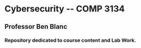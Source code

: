 # Cybersecurity -- COMP 3134
## Professor Ben Blanc
### Repository dedicated to course content and Lab Work.
